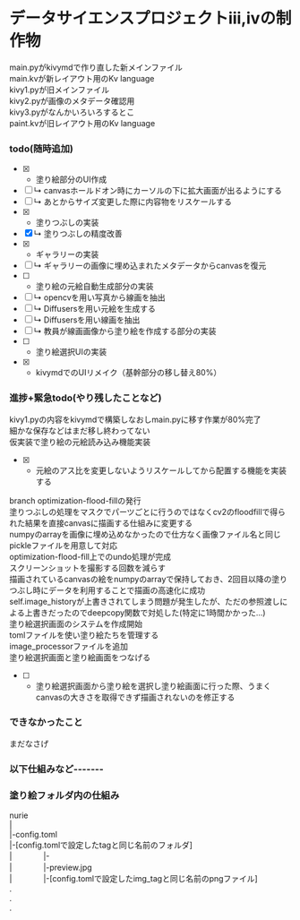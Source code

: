 #  データサイエンスプロジェクトⅲ,ⅳの制作物

main.pyがkivymdで作り直した新メインファイル  
main.kvが新レイアウト用のKv language  
kivy1.pyが旧メインファイル  
kivy2.pyが画像のメタデータ確認用  
kivy3.pyがなんかいろいろするとこ  
paint.kvが旧レイアウト用のKv language  

### todo(随時追加)

- [x] - 塗り絵部分のUI作成
- [ ] ↳ canvasホールドオン時にカーソルの下に拡大画面が出るようにする
- [ ] ↳ あとからサイズ変更した際に内容物をリスケールする 
- [x] - 塗りつぶしの実装
- [x] ↳ 塗りつぶしの精度改善
- [x] - ギャラリーの実装
- [ ] ↳ ギャラリーの画像に埋め込まれたメタデータからcanvasを復元
- [ ] - 塗り絵の元絵自動生成部分の実装
- [ ] ↳ opencvを用い写真から線画を抽出
- [ ] ↳ Diffusersを用い元絵を生成する
- [ ] ↳ Diffusersを用い線画を抽出
- [ ] ↳ 教員が線画画像から塗り絵を作成する部分の実装
- [ ] - 塗り絵選択UIの実装
- [x] - kivymdでのUIリメイク（基幹部分の移し替え80%）

### 進捗+緊急todo(やり残したことなど)
kivy1.pyの内容をkivymdで構築しなおしmain.pyに移す作業が80%完了  
細かな保存などはまだ移し終わってない  
仮実装で塗り絵の元絵読み込み機能実装  
- [x] - 元絵のアス比を変更しないようリスケールしてから配置する機能を実装する

branch optimization-flood-fillの発行  
塗りつぶしの処理をマスクでパーツごとに行うのではなくcv2のfloodfillで得られた結果を直接canvasに描画する仕組みに変更する  
numpyのarrayを画像に埋め込めなかったので仕方なく画像ファイル名と同じpickleファイルを用意して対応  
optimization-flood-fill上でのundo処理が完成  
スクリーンショットを撮影する回数を減らす  
描画されているcanvasの絵をnumpyのarrayで保持しておき、2回目以降の塗りつぶし時にデータを利用することで描画の高速化に成功  
self.image_historyが上書きされてしまう問題が発生したが、ただの参照渡しによる上書きだったのでdeepcopy関数で対処した(特定に1時間かかった...)  
塗り絵選択画面のシステムを作成開始  
tomlファイルを使い塗り絵たちを管理する  
image_processorファイルを追加  
塗り絵選択画面と塗り絵画面をつなげる  
- [ ] - 塗り絵選択画面から塗り絵を選択し塗り絵画面に行った際、うまくcanvasの大きさを取得できず描画されないのを修正する






### できなかったこと

まだなさげ


### 以下仕組みなど-------

### 塗り絵フォルダ内の仕組み

nurie  
  |  
  |-config.toml  
  |-[config.tomlで設定したtagと同じ名前のフォルダ]  
  |　　　　|-  
  |　　　　|-preview.jpg  
  |　　　　|-[config.tomlで設定したimg_tagと同じ名前のpngファイル]  
  .  
  .  
  .  
